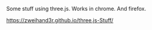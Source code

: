 Some stuff using three.js. 
Works in chrome. And firefox.

https://zweihand3r.github.io/three.js-Stuff/
